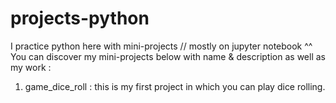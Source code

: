 # projects-python
I practice python here with mini-projects // mostly on jupyter notebook ^^
You can discover my mini-projects below with name & description as well as my work :
1. game_dice_roll : this is my first project in which you can play dice rolling.

